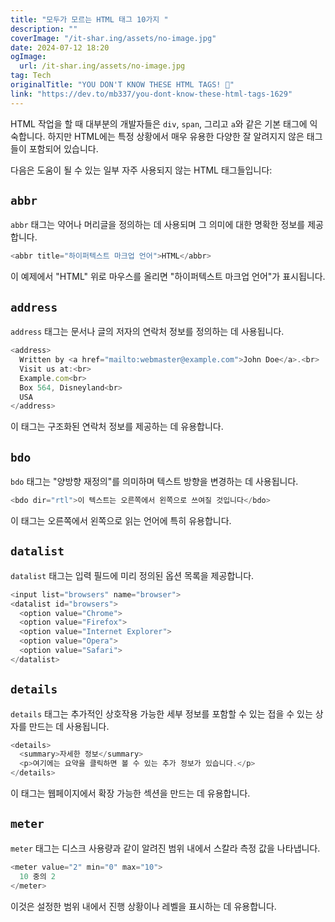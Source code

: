 ```yaml
---
title: "모두가 모르는 HTML 태그 10가지 "
description: ""
coverImage: "/it-shar.ing/assets/no-image.jpg"
date: 2024-07-12 18:20
ogImage:
  url: /it-shar.ing/assets/no-image.jpg
tag: Tech
originalTitle: "YOU DON'T KNOW THESE HTML TAGS! 🫣"
link: "https://dev.to/mb337/you-dont-know-these-html-tags-1629"
---
```


HTML 작업을 할 때 대부분의 개발자들은 `div`, `span`, 그리고 `a`와 같은 기본 태그에 익숙합니다. 하지만 HTML에는 특정 상황에서 매우 유용한 다양한 잘 알려지지 않은 태그들이 포함되어 있습니다.

다음은 도움이 될 수 있는 일부 자주 사용되지 않는 HTML 태그들입니다:

## `abbr`

`abbr` 태그는 약어나 머리글을 정의하는 데 사용되며 그 의미에 대한 명확한 정보를 제공합니다.

<div class="content-ad"></div>

```js
<abbr title="하이퍼텍스트 마크업 언어">HTML</abbr>
```

이 예제에서 "HTML" 위로 마우스를 올리면 "하이퍼텍스트 마크업 언어"가 표시됩니다.

## `address`

`address` 태그는 문서나 글의 저자의 연락처 정보를 정의하는 데 사용됩니다.

<div class="content-ad"></div>

```js
<address>
  Written by <a href="mailto:webmaster@example.com">John Doe</a>.<br>
  Visit us at:<br>
  Example.com<br>
  Box 564, Disneyland<br>
  USA
</address>
```

이 태그는 구조화된 연락처 정보를 제공하는 데 유용합니다.

## `bdo`

`bdo` 태그는 "양방향 재정의"를 의미하며 텍스트 방향을 변경하는 데 사용됩니다.

<div class="content-ad"></div>

```js
<bdo dir="rtl">이 텍스트는 오른쪽에서 왼쪽으로 쓰여질 것입니다</bdo>
```

이 태그는 오른쪽에서 왼쪽으로 읽는 언어에 특히 유용합니다.

## `datalist`

`datalist` 태그는 입력 필드에 미리 정의된 옵션 목록을 제공합니다.

<div class="content-ad"></div>

```js
<input list="browsers" name="browser">
<datalist id="browsers">
  <option value="Chrome">
  <option value="Firefox">
  <option value="Internet Explorer">
  <option value="Opera">
  <option value="Safari">
</datalist>
```

## `details`

`details` 태그는 추가적인 상호작용 가능한 세부 정보를 포함할 수 있는 접을 수 있는 상자를 만드는 데 사용됩니다.

```js
<details>
  <summary>자세한 정보</summary>
  <p>여기에는 요약을 클릭하면 볼 수 있는 추가 정보가 있습니다.</p>
</details>
```

<div class="content-ad"></div>

이 태그는 웹페이지에서 확장 가능한 섹션을 만드는 데 유용합니다.

## `meter`

`meter` 태그는 디스크 사용량과 같이 알려진 범위 내에서 스칼라 측정 값을 나타냅니다.

```js
<meter value="2" min="0" max="10">
  10 중의 2
</meter>
```

<div class="content-ad"></div>

이것은 설정한 범위 내에서 진행 상황이나 레벨을 표시하는 데 유용합니다.
